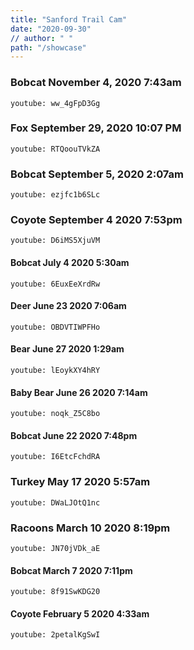 ```yaml
---
title: "Sanford Trail Cam"
date: "2020-09-30"
// author: " "
path: "/showcase"
---
```


### Bobcat November 4, 2020 7:43am

`youtube: ww_4gFpD3Gg`


### Fox   September 29, 2020  10:07 PM

`youtube: RTQoouTVkZA`


### Bobcat   September 5, 2020   2:07am

`youtube: ezjfc1b6SLc`

### Coyote  September 4 2020   7:53pm

`youtube: D6iMS5XjuVM`

#### Bobcat July 4 2020 5:30am


`youtube: 6EuxEeXrdRw`

#### Deer June 23 2020 7:06am

`youtube: OBDVTIWPFHo`

#### Bear June 27 2020 1:29am


`youtube: lEoykXY4hRY`

#### Baby Bear June 26 2020  7:14am


`youtube: noqk_Z5C8bo`

#### Bobcat June 22 2020  7:48pm


`youtube: I6EtcFchdRA`


### Turkey May 17 2020   5:57am

`youtube: DWaLJOtQ1nc`


### Racoons March 10 2020   8:19pm

`youtube: JN70jVDk_aE`


#### Bobcat March 7 2020 7:11pm


`youtube: 8f91SwKDG20`


#### Coyote February 5 2020 4:33am


`youtube: 2petalKgSwI`

